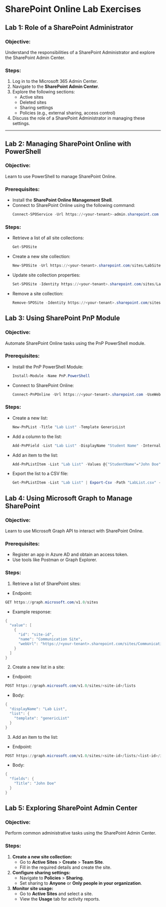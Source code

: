 # SharePoint Online Lab Exercises

## Lab 1: Role of a SharePoint Administrator
### Objective:
Understand the responsibilities of a SharePoint Administrator and explore the SharePoint Admin Center.

### Steps:
1. Log in to the Microsoft 365 Admin Center.
2. Navigate to the **SharePoint Admin Center**.
3. Explore the following sections:
   - Active sites
   - Deleted sites
   - Sharing settings
   - Policies (e.g., external sharing, access control)
4. Discuss the role of a SharePoint Administrator in managing these settings.

---

## Lab 2: Managing SharePoint Online with PowerShell
### Objective:
Learn to use PowerShell to manage SharePoint Online.

### Prerequisites:
- Install the **SharePoint Online Management Shell**.
- Connect to SharePoint Online using the following command:
  ```powershell
  Connect-SPOService -Url https://<your-tenant>-admin.sharepoint.com -Credential (Get-Credential)
  ```

###  Steps:
- Retrieve a list of all site collections:
  ```powershell
  Get-SPOSite
  ```
- Create a new site collection:
  ```powershell
  New-SPOSite -Url https://<your-tenant>.sharepoint.com/sites/LabSite -Owner admin@<your-tenant>.onmicrosoft.com -StorageQuota 1000 -Title "Lab Site"
  ```
- Update site collection properties:
  ```powershell
  Set-SPOSite -Identity https://<your-tenant>.sharepoint.com/sites/LabSite -SharingCapability ExternalUserSharingOnly
  ```
- Remove a site collection:
  ```powershell
  Remove-SPOSite -Identity https://<your-tenant>.sharepoint.com/sites/LabSite
  ```

## Lab 3: Using SharePoint PnP Module
### Objective:
Automate SharePoint Online tasks using the PnP PowerShell module.

### Prerequisites:
- Install the PnP PowerShell Module:
  ```powershell
  Install-Module -Name PnP.PowerShell
  ```
- Connect to SharePoint Online:
  ```powershell
  Connect-PnPOnline -Url https://<your-tenant>.sharepoint.com -UseWebLogin
  ```

 ### Steps:
- Create a new list:
  ```powershell
  New-PnPList -Title "Lab List" -Template GenericList
  ```
- Add a column to the list:
  ```powershell
  Add-PnPField -List "Lab List" -DisplayName "Student Name" -InternalName "StudentName" -Type Text
  ```
- Add an item to the list:
  ```powershell
  Add-PnPListItem -List "Lab List" -Values @{"StudentName"="John Doe"}
  ```
- Export the list to a CSV file:
  ```powershell
  Get-PnPListItem -List "Lab List" | Export-Csv -Path "LabList.csv" -NoTypeInformation
  ```

## Lab 4: Using Microsoft Graph to Manage SharePoint
### Objective:
Learn to use Microsoft Graph API to interact with SharePoint Online.

### Prerequisites:
- Register an app in Azure AD and obtain an access token.
- Use tools like Postman or Graph Explorer.

### Steps:
1. Retrieve a list of SharePoint sites:
 - Endpoint:
```powershell
GET https://graph.microsoft.com/v1.0/sites
  ```
 - Example response:
```powershell
{
  "value": [
    {
      "id": "site-id",
      "name": "Communication Site",
      "webUrl": "https://<your-tenant>.sharepoint.com/sites/CommunicationSite"
    }
  ]
}
  ```
2. Create a new list in a site:
- Endpoint:
```powershell
POST https://graph.microsoft.com/v1.0/sites/<site-id>/lists
  ```
- Body:
```powershell
{
  "displayName": "Lab List",
  "list": {
    "template": "genericList"
  }
}
  ```
3. Add an item to the list:
- Endpoint:
```powershell
POST https://graph.microsoft.com/v1.0/sites/<site-id>/lists/<list-id>/items
  ```
- Body:
```powershell
{
  "fields": {
    "Title": "John Doe"
  }
}
  ```

## Lab 5: Exploring SharePoint Admin Center
### Objective:
Perform common administrative tasks using the SharePoint Admin Center.


### Steps:

1. **Create a new site collection:**
   - Go to **Active Sites** > **Create** > **Team Site**.
   - Fill in the required details and create the site.
2. **Configure sharing settings:**
   - Navigate to **Policies** > **Sharing**.
   - Set sharing to **Anyone** or **Only people in your organization**.
3. **Monitor site usage:**
   - Go to **Active Sites** and select a site.
   - View the **Usage** tab for activity reports.


